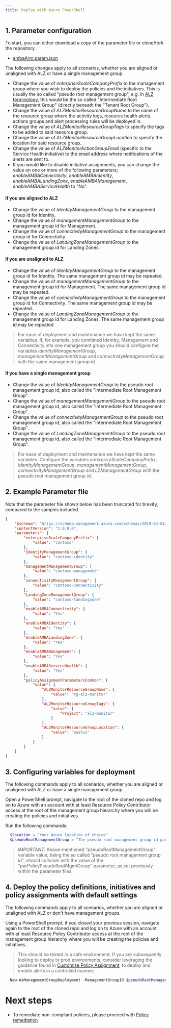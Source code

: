 ```yaml
---
title: Deploy with Azure PowerShell
---
```


## 1. Parameter configuration

To start, you can either download a copy of the parameter file or clone/fork the repository.

- [ambaArm.param.json](../blob/main/eslzArm/ambaArm.param.json)

The following changes apply to all scenarios, whether you are aligned or unaligned with ALZ or have a single management group.

- Change the value of _enterpriseScaleCompanyPrefix_ to the management group where you wish to deploy the policies and the initiatives. This is usually the so called "pseudo root management group", e.g. in [ALZ terminology](https://learn.microsoft.com/azure/cloud-adoption-framework/ready/landing-zone/design-area/resource-org-management-groups), this would be the so called "Intermediate Root Management Group" (directly beneath the "Tenant Root Group").
- Change the value of _ALZMonitorResourceGroupName_ to the name of the resource group where the activity logs, resource health alerts, actions groups and alert processing rules will be deployed in.
- Change the value of _ALZMonitorResourceGroupTags_ to specify the tags to be added to said resource group.
- Change the value of _ALZMonitorResourceGroupLocation_ to specify the location for said resource group.
- Change the value of _ALZMonitorActionGroupEmail_ (specific to the Service Health initiative) to the email address where notifications of the alerts are sent to.
- If you would like to disable initiative assignments, you can change the value on one or more of the following parameters; _enableAMBAConnectivity_, _enableAMBAIdentity_, _enableAMBALandingZone_, _enableAMBAManagement_, _enableAMBAServiceHealth_ to "No".

#### If you are **aligned to ALZ**

- Change the value of _IdentityManagementGroup_ to the management group id for Identity.
- Change the value of _managementManagementGroup_ to the management group id for Management.
- Change the value of _connectivityManagementGroup_ to the management group id for Connectivity.
- Change the value of _LandingZoneManagementGroup_ to the management group id for Landing Zones.

#### If you are **unaligned to ALZ**

- Change the value of _IdentityManagementGroup_ to the management group id for Identity. The same management group id may be repeated.
- Change the value of _managementManagementGroup_ to the management group id for Management. The same management group id may be repeated.
- Change the value of _connectivityManagementGroup_ to the management group id for Connectivity. The same management group id may be repeated.
- Change the value of _LandingZoneManagementGroup_ to the management group id for Landing Zones. The same management group id may be repeated

> For ease of deployment and maintenance we have kept the same variables. If, for example, you combined Identity, Management and Connectivity into one management group you should configure the variables _identityManagementGroup_, _managementManagementGroup_ and _connectivityManagementGroup_ with the same management group id.

#### If you have a **single management group**

- Change the value of _IdentityManagementGroup_ to the pseudo root management group id, also called the "Intermediate Root Management Group".
- Change the value of _managementManagementGroup_ to the pseudo root management group id, also called the "Intermediate Root Management Group".
- Change the value of _connectivityManagementGroup_ to the pseudo root management group id, also called the "Intermediate Root Management Group".
- Change the value of _LandingZoneManagementGroup_ to the pseudo root management group id, also called the "Intermediate Root Management Group".

> For ease of deployment and maintenance we have kept the same variables. Configure the variables _enterpriseScaleCompanyPrefix_, _identityManagementGroup_, _managementManagementGroup_, _connectivityManagementGroup_ and _LZManagementGroup_ with the pseudo root management group id.

## 2. Example Parameter file

Note that the parameter file shown below has been truncated for brevity, compared to the samples included.

```json
{
    "$schema": "https://schema.management.azure.com/schemas/2019-04-01/deploymentParameters.json#",
    "contentVersion": "1.0.0.0",
    "parameters": {
        "enterpriseScaleCompanyPrefix": {
            "value": "contoso"
        },
        "IdentityManagementGroup": {
            "value": "contoso-identity"
        },
        "managementManagementGroup": {
            "value": "contoso-management"
        },
        "connectivityManagementGroup": {
            "value": "contoso-connectivity"
        },
        "LandingZoneManagementGroup": {
            "value": "contoso-landingzone"
        },
        "enableAMBAConnectivity": {
            "value": "Yes"
        },
        "enableAMBAIdentity": {
            "value": "Yes"
        },
        "enableAMBALandingZone": {
            "value": "Yes"
        },
        "enableAMBAManagement": {
            "value": "Yes"
        },
        "enableAMBAServiceHealth": {
            "value": "Yes"
        },
        "policyAssignmentParametersCommon": {
            "value": {
                "ALZMonitorResourceGroupName": {
                    "value": "rg-alz-monitor"
                },
                "ALZMonitorResourceGroupTags": {
                    "value": {
                        "Project": "alz-monitor"
                    }
                },
                "ALZMonitorResourceGroupLocation": {
                    "value": "eastus"
                }
            }
        }
    }
}
```

## 3. Configuring variables for deployment

The following commands apply to all scenarios, whether you are aligned or unaligned with ALZ or have a single management group.

Open a PowerShell prompt, navigate to the root of the cloned repo and log on to Azure with an account with at least Resource Policy Contributor access at the root of the management group hierarchy where you will be creating the policies and initiatives.

Run the following commands:

```powershell
  $location = "Your Azure location of choice"
  $pseudoRootManagementGroup = "The pseudo root management group id parenting the identity, management and connectivity management groups"
```

> *IMPORTANT:* Above-mentioned "pseudoRootManagementGroup" variable value, being the so called "pseudo root management group id", should _coincide_ with the value of the "parPolicyPseudoRootMgmtGroup" parameter, as set previously within the parameter files.

## 4. Deploy the policy definitions, initiatives and policy assignments with default settings

The following commands apply to all scenarios, whether you are aligned or unaligned with ALZ or don't have management groups.

Using a PowerShell prompt, if you closed your previous session, navigate again to the root of the cloned repo and log on to Azure with an account with at least Resource Policy Contributor access at the root of the management group hierarchy where you will be creating the policies and initiatives.

> This should be tested in a safe environment. If you are subsequently looking to deploy to prod environments, consider leveraging the guidance found in [Customize Policy Assignment](./Customize-AMBA-Policy-Assignment), to deploy and enable alerts in a controlled manner.

```powershell
  New-AzManagementGroupDeployment -ManagementGroupId $pseudoRootManagementGroup -Location $location -TemplateUri "https://raw.githubusercontent.com/Azure/Enterprise-Scale/main/eslzArm/ambaArm.json" -TemplateParameterFile ".\templates\ambaArm.param.json"
```

# Next steps

- To remediate non-compliant policies, please proceed with [Policy remediation](./Remediate-AMBA-Policies)
